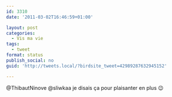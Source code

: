 ```yaml
---
id: 3310
date: '2011-03-02T16:46:59+01:00'

layout: post
categories:
  - Vis ma vie
tags:
  - tweet
format: status
publish_social: no
guid: 'http://tweets.local/?birdsite_tweet=42989287632945152'

---
```


@ThibautNinove @sliwkaa je disais ça pour plaisanter en plus 😉